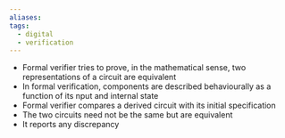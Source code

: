 ```yaml
---
aliases: 
tags:
  - digital
  - verification
---
```


- Formal verifier tries to prove, in the mathematical sense, two representations of a circuit are equivalent
- In formal verification, components are described behaviourally as a function of its nput and internal state
- Formal verifier compares a derived circuit with its initial specification
- The two circuits need not be the same but are equivalent
- It reports any discrepancy
